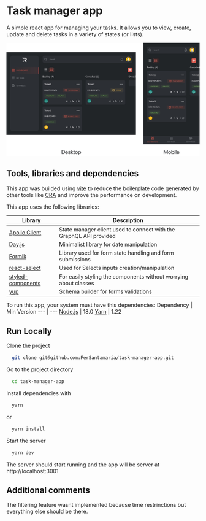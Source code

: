 
# Task manager app

A simple react app for managing your tasks. It allows you to view, create, update and delete tasks in a variety of states (or lists).

![alt text](https://github.com/FerSantamaria/task-manager-app/blob/main/readme_content/task-manager.jpeg "Task manager app")


## Tools, libraries and dependencies
This app was builded using [vite](https://vitejs.dev/) to reduce the boilerplate
code generated by other tools like [CRA](https://create-react-app.dev/) and improve 
the performance on development.

This app uses the following libraries:

Library | Description
--- | --- 
[Apollo Client](https://www.apollographql.com/docs/react/) | State manager client used to connect with the GraphQL API provided
[Day.js](https://day.js.org/) | Minimalist library for date manipulation
[Formik](https://formik.org) | Library used for form state handling and form submissions
[react-select](https://react-select.com/home) | Used for Selects inputs creation/manipulation
[styled-components](https://styled-components.com/) | For easily styling the components without worrying about classes
[yup](https://github.com/jquense/yup) | Schema builder for forms validations

To run this app, your system must have this dependencies:
Dependency | Min Version
--- | --- 
[Node.js](https://nodejs.org/en/) | 18.0
[Yarn](https://classic.yarnpkg.com/en/) | 1.22

## Run Locally

 Clone the project

```bash
  git clone git@github.com:FerSantamaria/task-manager-app.git
```

Go to the project directory

```bash
  cd task-manager-app
```

Install dependencies with

```bash
  yarn
```

or

```bash
  yarn install
```

Start the server

```bash
  yarn dev
```
The server should start running and the app will be server at http://localhost:3001
## Additional comments

The filtering feature wasnt implemented because time restrinctions but everything
else should be there.
